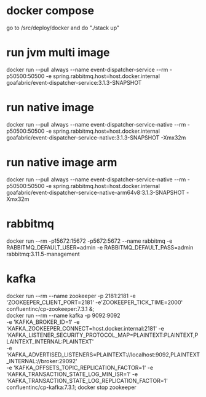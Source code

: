 # docker compose
go to /src/deploy/docker and do "./stack up"

# run jvm multi image
docker run --pull always --name event-dispatcher-service --rm -p50500:50500 -e spring.rabbitmq.host=host.docker.internal goafabric/event-dispatcher-service:3.1.3-SNAPSHOT

# run native image
docker run --pull always --name event-dispatcher-service-native --rm -p50500:50500 -e spring.rabbitmq.host=host.docker.internal goafabric/event-dispatcher-service-native:3.1.3-SNAPSHOT -Xmx32m

# run native image arm
docker run --pull always --name event-dispatcher-service-native --rm -p50500:50500 -e spring.rabbitmq.host=host.docker.internal goafabric/event-dispatcher-service-native-arm64v8:3.1.3-SNAPSHOT -Xmx32m
                                              
# rabbitmq
docker run --rm -p15672:15672 -p5672:5672 --name rabbitmq -e RABBITMQ_DEFAULT_USER=admin -e RABBITMQ_DEFAULT_PASS=admin rabbitmq:3.11.5-management

# kafka
docker run --rm --name zookeeper -p 2181:2181 -e 'ZOOKEEPER_CLIENT_PORT=2181' -e'ZOOKEEPER_TICK_TIME=2000' confluentinc/cp-zookeeper:7.3.1 &;\
docker run --rm --name kafka -p 9092:9092 \
-e 'KAFKA_BROKER_ID=1'  -e 'KAFKA_ZOOKEEPER_CONNECT=host.docker.internal:2181' -e 'KAFKA_LISTENER_SECURITY_PROTOCOL_MAP=PLAINTEXT:PLAINTEXT,PLAINTEXT_INTERNAL:PLAINTEXT' \
-e 'KAFKA_ADVERTISED_LISTENERS=PLAINTEXT://localhost:9092,PLAINTEXT_INTERNAL://broker:29092' \
-e 'KAFKA_OFFSETS_TOPIC_REPLICATION_FACTOR=1' -e 'KAFKA_TRANSACTION_STATE_LOG_MIN_ISR=1' -e 'KAFKA_TRANSACTION_STATE_LOG_REPLICATION_FACTOR=1' \
confluentinc/cp-kafka:7.3.1; docker stop zookeeper
